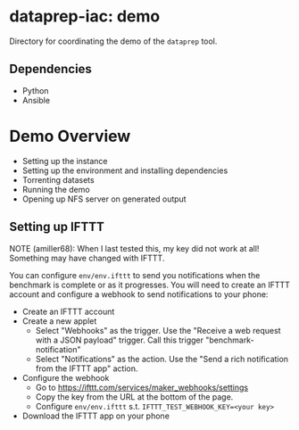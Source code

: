 # dataprep-iac: demo

Directory for coordinating the demo of the `dataprep` tool.

## Dependencies
- Python
- Ansible


# Demo Overview
- Setting up the instance
- Setting up the environment and installing dependencies
- Torrenting datasets
- Running the demo
- Opening up NFS server on generated output

## Setting up IFTTT
NOTE (amiller68): When I last tested this, my key did not work at all! Something may have changed with IFTTT.

You can configure `env/env.ifttt` to send you notifications when the benchmark is complete or as it progresses.
You will need to create an IFTTT account and configure a webhook to send notifications to your phone:
- Create an IFTTT account
- Create a new applet
  - Select "Webhooks" as the trigger. Use the "Receive a web request with a JSON payload" trigger. Call this trigger "benchmark-notification"
  - Select "Notifications" as the action. Use the "Send a rich notification from the IFTTT app" action.
- Configure the webhook
  - Go to https://ifttt.com/services/maker_webhooks/settings
  - Copy the key from the URL at the bottom of the page. 
  - Configure `env/env.ifttt` s.t. `IFTTT_TEST_WEBHOOK_KEY=<your key>`
- Download the IFTTT app on your phone